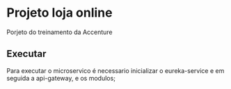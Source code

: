 
# Projeto loja online

Porjeto do treinamento da Accenture




## Executar

Para executar o microservico é necessario inicializar o eureka-service e em seguida a api-gateway, e os modulos;



